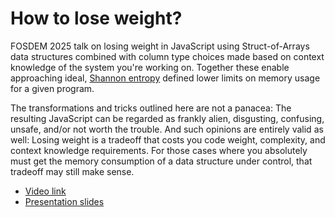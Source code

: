 # How to lose weight?

FOSDEM 2025 talk on losing weight in JavaScript using Struct-of-Arrays data
structures combined with column type choices made based on context knowledge of
the system you're working on. Together these enable approaching ideal,
[Shannon entropy](https://en.wikipedia.org/wiki/Entropy_(information_theory))
defined lower limits on memory usage for a given program.

The transformations and tricks outlined here are not a panacea: The resulting
JavaScript can be regarded as frankly alien, disgusting, confusing, unsafe,
and/or not worth the trouble. And such opinions are entirely valid as well:
Losing weight is a tradeoff that costs you code weight, complexity, and context
knowledge requirements. For those cases where you absolutely must get the memory
consumption of a data structure under control, that tradeoff may still make
sense.

- [Video link](https://fosdem.org/2025/schedule/event/fosdem-2025-4391-how-to-lose-weight-optimising-memory-usage-in-javascript-and-beyond/)
- [Presentation slides](https://docs.google.com/presentation/d/10UltQVVPwZ7FfDbNuYc3lW99bMzZZS6HBa2bmM-xrjk/edit?usp=sharing)
